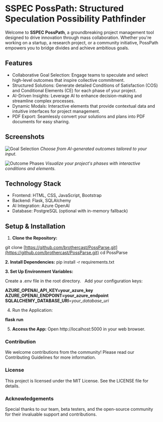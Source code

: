 #  SSPEC PossPath: Structured Speculation Possibility Pathfinder

Welcome to **SSPEC PossPath**, a groundbreaking project management tool designed to drive innovation through mass collaboration. Whether you're working on a startup, a research project, or a community initiative, PossPath empowers you to bridge divides and achieve ambitious goals.

##  Features

* Collaborative Goal Selection: Engage teams to speculate and select high-level outcomes that inspire collective commitment.
* Structured Solutions: Generate detailed Conditions of Satisfaction (COS) and Conditional Elements (CE) for each phase of your project.
* AI-Driven Insights: Leverage AI to enhance decision-making and streamline complex processes.
* Dynamic Modals: Interactive elements that provide contextual data and intuitive interfaces for project management.
* PDF Export: Seamlessly convert your solutions and plans into PDF documents for easy sharing.

##  Screenshots

![Goal Selection](static/images/goal_selection_screenshot.png)
*Choose from AI-generated outcomes tailored to your input.*

![Outcome Phases](static/images/outcome_phases_screenshot.png)
*Visualize your project's phases with interactive conditions and elements.*

##  Technology Stack

* Frontend: HTML, CSS, JavaScript, Bootstrap
* Backend: Flask, SQLAlchemy
* AI Integration: Azure OpenAI
* Database: PostgreSQL (optional with in-memory fallback)

##  Setup & Installation

1. **Clone the Repository:**

git clone [https://github.com/brothercast/PossParse.git](https://github.com/brothercast/PossParse.git)
cd PossParse


**2.  Install Dependencies:**
pip install -r requirements.txt

**3. Set Up Environment Variables:**

Create a .env file in the root directory.   
Add your configuration keys:

**AZURE_OPENAI_API_KEY=your_azure_key**
**AZURE_OPENAI_ENDPOINT=your_azure_endpoint**
**SQLALCHEMY_DATABASE_URI**=*your_database_uri*

4. Run the Application:

**flask run**

5. **Access the App:** 
Open http://localhost:5000 in your web browser.

### Contribution
We welcome contributions from the community! Please read our Contributing Guidelines for more information.

### License
This project is licensed under the MIT License. See the LICENSE file for details.   

### Acknowledgements
Special thanks to our team, beta testers, and the open-source community for their invaluable support and contributions.